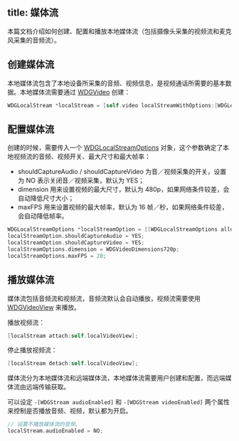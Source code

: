 title: 媒体流
---

本篇文档介绍如何创建、配置和播放本地媒体流（包括摄像头采集的视频流和麦克风采集的音频流）。


## 创建媒体流

本地媒体流包含了本地设备所采集的音频、视频信息，是视频通话所需要的基本数据。本地媒体流需要通过 [WDGVideo](/conversation/iOS/api/WDGVideo.html) 创建：

```objectivec
WDGLocalStream *localStream = [self.video localStreamWithOptions:[WDGLocalStreamOptions new]];
```

## 配置媒体流

创建的时候，需要传入一个 [WDGLocalStreamOptions](/conversation/iOS/api/WDGLocalStreamOptions.html) 对象，这个参数确定了本地视频流的音频、视频开关、最大尺寸和最大帧率：
* shouldCaptureAudio / shouldCaptureVideo 为音／视频采集的开关，设置为 NO 表示关闭音／视频采集，默认为 YES；
* dimension 用来设置视频的最大尺寸，默认为 480p，如果网络条件较差，会自动降低尺寸大小；
* maxFPS 用来设置视频的最大帧率，默认为 16 帧／秒，如果网络条件较差，会自动降低帧率。

```objectivec
WDGLocalStreamOptions *localStreamOption = [[WDGLocalStreamOptions alloc] init];
localStreamOption.shouldCaptureAudio = YES;
localStreamOption.shouldCaptureVideo = YES;
localStreamOptions.dimension = WDGVideoDimensions720p;
localStreamOptions.maxFPS = 20;
```

## 播放媒体流

媒体流包括音频流和视频流，音频流默认会自动播放，视频流需要使用 [WDGVideoView](/conversation/iOS/api/WDGVideoView.html) 来播放。

播放视频流：

```objectivec
[localStream attach:self.localVideoView];
```

停止播放视频流：

```objectivec
[localStream detach:self.localVideoView];
```

媒体流分为本地媒体流和远端媒体流，本地媒体流需要用户创建和配置，而远端媒体流由远端传输获取。

可以设定 `-[WDGStream audioEnabled]` 和 `-[WDGStream videoEnabled]` 两个属性来控制是否播放音频、视频，默认都为开启。

```objectivec
// 设置不播放媒体流的音频。
localStream.audioEnabled = NO;
```
